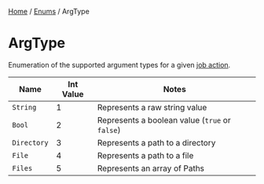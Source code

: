 [Home](/README.md) / [Enums](/docs/enums/README.md) / ArgType

# ArgType
Enumeration of the supported argument types for a given [job action](/docs/job-actions/README.md).

| Name | Int Value | Notes |
| --- | --- | --- |
| `String` | 1 | Represents a raw string value |
| `Bool` | 2 | Represents a boolean value (`true` or `false`) |
| `Directory` | 3 | Represents a path to a directory |
| `File` | 4 | Represents a path to a file |
| `Files` | 5 | Represents an array of Paths |

